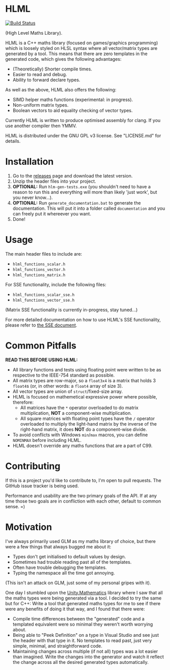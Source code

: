 # HLML

[![Build Status](https://travis-ci.com/floorman/HLML.svg?branch=master)](https://travis-ci.com/floorman/HLML)

(High Level Maths Library).

HLML is a C++ maths library (focused on games/graphics programming) which is loosely styled on HLSL syntax where all vector/matrix types are generated by a tool.  This means that there are zero templates in the generated code, which gives the following advantages:
* (Theoretically) Shorter compile times.
* Easier to read and debug.
* Ability to forward declare types.

As well as the above, HLML also offers the following:
* SIMD helper maths functions (experimental: in progress).
* Non-uniform matrix types.
* Boolean vectors to aid equality checking of vector types.

Currently HLML is written to produce optimised assembly for clang.  If you use another compiler then YMMV.

HLML is distributed under the GNU GPL v3 license.  See "LICENSE.md" for details.


Installation
============

1. Go to the [releases](https://github.com/floorman/HLML/releases) page and download the latest version.
2. Unzip the header files into your project.
3. **OPTIONAL:** Run ```hlm-gen-tests.exe``` (you shouldn't need to have a reason to run this and everything will more than likely 'just work', but you never know...).
4. **OPTIONAL:** Run ```generate_documentation.bat``` to generate the documentation.  This will put it into a folder called ```documentation``` and you can freely put it whereever you want.
5. Done!


Usage
=====
The main header files to include are:
* ```hlml_functions_scalar.h```
* ```hlml_functions_vector.h```
* ```hlml_functions_matrix.h```

For SSE functionality, include the following files:
* ```hlml_functions_scalar_sse.h```
* ```hlml_functions_vector_sse.h```

(Matrix SSE functionality is currently in-progress, stay tuned...)

For more detailed documentation on how to use HLML's SSE functionality, please refer to [the SSE document](https://github.com/floorman/HLML/blob/simd/doc/SSE.md).


Common Pitfalls
===============

**READ THIS BEFORE USING HLML:**

* All library functions and tests using floating point were written to be as respective to the IEEE-754 standard as possible.
* All matrix types are row-major, so a ```float3x4``` is a matrix that holds 3 ```float4```s (or, in other words: a ```float4``` array of size 3).
* All vector types are union of ```struct```/fixed-size array.
* HLML is focused on mathemetical expressive power where possible, therefore:
	* All matrices have the ```*``` operator overloaded to do matrix multiplication, **NOT** a component-wise multiplication.
	* All square matrices with floating point types have the ```/``` operator overloaded to multiply the light-hand matrix by the inverse of the right-hand matrix, it does **NOT** do a component-wise divide.
* To avoid conflicts with Windows ```min```/```max``` macros, you can define ```NOMINMAX``` before including HLML.
* HLML doesn't override any maths functions that are a part of C99.


Contributing
============

If this is a project you'd like to contribute to, I'm open to pull requests.  The GitHub issue tracker is being used.

Performance and usability are the two primary goals of the API.  If at any time those two goals are in confliction with each other, default to common sense.  =)


Motivation
==========

I've always primarily used GLM as my maths library of choice, but there were a few things that always bugged me about it:
* Types don't get initialised to default values by design.
* Sometimes had trouble reading past all of the templates.
* Often have trouble debugging the templates.
* Typing the namespace all the time got annoying.

(This isn't an attack on GLM, just some of my personal gripes with it).

One day I stumbled upon the [Unity.Mathematics](https://github.com/Unity-Technologies/Unity.Mathematics) library where I saw that all the maths types were being generated via a tool.  I decided to try the same but for C++: Write a tool that generated maths types for me to see if there were any benefits of doing it that way, and I found that there were:
* Compile time differences between the "generated" code and a templated equivalent were so minimal they weren't worth worrying about.
* Being able to "Peek Definition" on a type in Visual Studio and see just the header with that type in it.  No templates to read past, just very simple, minimal, and straightforward code.
* Maintaining changes across multiple (if not all) types was a lot easier than imagined.  Write the changes into the generator and watch it reflect the change across all the desired generated types automatically.

